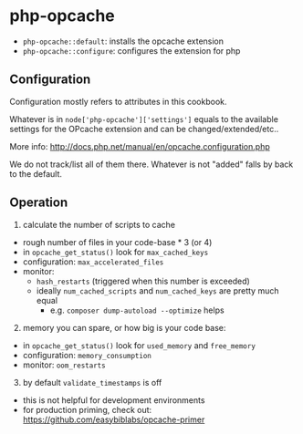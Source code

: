 # php-opcache

 * `php-opcache::default`: installs the opcache extension
 * `php-opcache::configure`: configures the extension for php

## Configuration

Configuration mostly refers to attributes in this cookbook.

Whatever is in `node['php-opcache']['settings']` equals to the available settings
for the OPcache extension and can be changed/extended/etc..

More info: http://docs.php.net/manual/en/opcache.configuration.php

We do not track/list all of them there. Whatever is not "added" falls by back
to the default.

## Operation

 1. calculate the number of scripts to cache
   * rough number of files in your code-base * 3 (or 4)
   * in `opcache_get_status()` look for `max_cached_keys`
   * configuration: `max_accelerated_files`
   * monitor:
     * `hash_restarts` (triggered when this number is exceeded)
     * ideally `num_cached_scripts` and `num_cached_keys` are pretty much equal
       * e.g. `composer dump-autoload --optimize` helps
 2. memory you can spare, or how big is your code base:
   * in `opcache_get_status()` look for `used_memory` and `free_memory`
   * configuration: `memory_consumption`
   * monitor: `oom_restarts`
 3. by default `validate_timestamps` is off
   * this is not helpful for development environments
   * for production priming, check out: https://github.com/easybiblabs/opcache-primer
